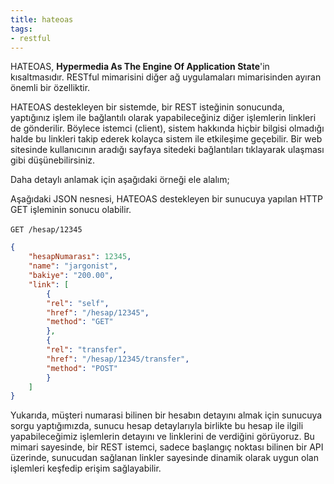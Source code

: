 ```yaml
---
title: hateoas
tags:
- restful
---
```


HATEOAS, **Hypermedia As The Engine Of Application State**'in kısaltmasıdır. RESTful mimarisini diğer ağ uygulamaları mimarisinden ayıran önemli bir özelliktir.

HATEOAS destekleyen bir sistemde, bir REST isteğinin sonucunda, yaptığınız işlem ile bağlantılı olarak yapabileceğiniz diğer işlemlerin linkleri de gönderilir. Böylece istemci (client), sistem hakkında hiçbir bilgisi olmadığı halde bu linkleri takip ederek kolayca sistem ile etkileşime geçebilir. Bir web sitesinde kullanıcının aradığı sayfaya sitedeki bağlantıları tıklayarak ulaşması gibi düşünebilirsiniz.

Daha detaylı anlamak için aşağıdaki örneği ele alalım;

Aşağıdaki JSON nesnesi, HATEOAS destekleyen bir sunucuya yapılan HTTP GET işleminin sonucu olabilir.
<br /><br />
`GET /hesap/12345`

```json
{
    "hesapNumarası": 12345,
    "name": "jargonist",
    "bakiye": "200.00",
    "link": [
        {
        "rel": "self",
        "href": "/hesap/12345",
        "method": "GET"
        },
        {
        "rel": "transfer",
        "href": "/hesap/12345/transfer",
        "method": "POST"
        }
    ]
}
```

Yukarıda, müşteri numarasi bilinen bir hesabın detayını almak için sunucuya sorgu yaptığımızda, sunucu hesap detaylarıyla birlikte bu hesap ile ilgili yapabileceğimiz işlemlerin detayını ve linklerini de verdiğini görüyoruz. Bu mimari sayesinde, bir REST istemci, sadece başlangıç noktası bilinen bir API üzerinde, sunucudan sağlanan linkler sayesinde dinamik olarak uygun olan işlemleri keşfedip erişim sağlayabilir.
